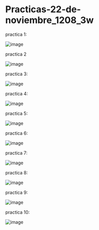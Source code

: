 # Practicas-22-de-noviembre_1208_3w

practica 1:

![image](https://github.com/user-attachments/assets/83bd5c61-8cf9-4155-afab-21022c20754f)

practica 2

![image](https://github.com/user-attachments/assets/d742d593-28e4-478f-8614-3e63c9000b27)

practica 3:

![image](https://github.com/user-attachments/assets/131ded1e-ef11-40ed-b0e8-a66b9f8b1019)

practica 4:

![image](https://github.com/user-attachments/assets/ec74ef79-fe68-4d55-8793-aaeca128e6bc)

practica 5:

![image](https://github.com/user-attachments/assets/5525b13c-b550-4737-ab80-0c871ffd587a)

practica 6:

![image](https://github.com/user-attachments/assets/ed8b9e3e-aa46-47f1-b257-8077a576d9c5)

practica 7:

![image](https://github.com/user-attachments/assets/72d5b548-d3b3-4fdb-97cb-1e3168c5f82c)

practica 8:

![image](https://github.com/user-attachments/assets/307d4bba-c901-4d86-8352-e4c3e540ecc1)

practica 9:

![image](https://github.com/user-attachments/assets/e9d1f0dc-f254-4d60-898a-3be02c014d13)

practica 10:

![image](https://github.com/user-attachments/assets/8d28f265-c915-478f-aaa8-3ea4fc022d97)

